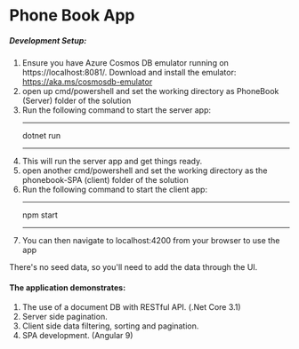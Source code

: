 # Phone Book App
##### Development Setup:
1. Ensure you have Azure Cosmos DB emulator running on https://localhost:8081/. Download and install the emulator: https://aka.ms/cosmosdb-emulator
2. open up cmd/powershell and set the working directory as PhoneBook (Server) folder of the solution
3. Run the following command to start the server app:
    ___
    dotnet run
    ___
4. This will run the server app and get things ready.
5. open another cmd/powershell and set the working directory as the phonebook-SPA (client) folder of the solution
6. Run the following command to start the client app:
    ___
    npm start
    ___
7. You can then navigate to localhost:4200 from your browser to use the app

There's no seed data, so you'll need to add the data through the UI.
#### The application demonstrates: 
1. The use of a document DB with RESTful API. (.Net Core 3.1) 
2. Server side pagination.
3. Client side data filtering, sorting and pagination.
4. SPA development. (Angular 9)

